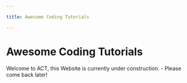 ```yaml
---

title: Awesome Coding Tutorials

---
```


# Awesome Coding Tutorials

Welcome to ACT, this Website is currently under construction. - Please come back later!

